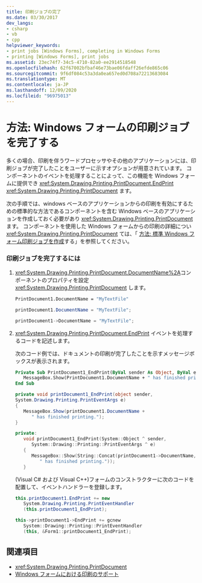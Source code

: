 ```yaml
---
title: 印刷ジョブの完了
ms.date: 03/30/2017
dev_langs:
- csharp
- vb
- cpp
helpviewer_keywords:
- print jobs [Windows Forms], completing in Windows Forms
- printing [Windows Forms], print jobs
ms.assetid: 23ec74f7-34c5-4710-82a0-ee2914518548
ms.openlocfilehash: 62f67002bfbaf46e73bae06fdaff26efde865c06
ms.sourcegitcommit: 9f6df084c53a3da0ea657ed0d708a72213683084
ms.translationtype: MT
ms.contentlocale: ja-JP
ms.lasthandoff: 12/09/2020
ms.locfileid: "96975013"
---
```

# <a name="how-to-complete-windows-forms-print-jobs"></a>方法: Windows フォームの印刷ジョブを完了する
多くの場合、印刷を伴うワードプロセッサやその他のアプリケーションには、印刷ジョブが完了したことをユーザーに示すオプションが用意されています。 コンポーネントのイベントを処理することによって、この機能を Windows フォームに提供でき <xref:System.Drawing.Printing.PrintDocument.EndPrint> <xref:System.Drawing.Printing.PrintDocument> ます。  
  
 次の手順では、windows ベースのアプリケーションからの印刷を有効にするための標準的な方法であるコンポーネントを含む Windows ベースのアプリケーションを作成しておく必要があり <xref:System.Drawing.Printing.PrintDocument> ます。 コンポーネントを使用した Windows フォームからの印刷の詳細につい <xref:System.Drawing.Printing.PrintDocument> ては、「 [方法: 標準 Windows フォーム印刷ジョブを作成](how-to-create-standard-windows-forms-print-jobs.md)する」を参照してください。  
  
### <a name="to-complete-a-print-job"></a>印刷ジョブを完了するには  
  
1. <xref:System.Drawing.Printing.PrintDocument.DocumentName%2A>コンポーネントのプロパティを設定 <xref:System.Drawing.Printing.PrintDocument> します。  
  
    ```vb  
    PrintDocument1.DocumentName = "MyTextFile"  
    ```  
  
    ```csharp  
    printDocument1.DocumentName = "MyTextFile";  
    ```  
  
    ```cpp  
    printDocument1->DocumentName = "MyTextFile";  
    ```  
  
2. <xref:System.Drawing.Printing.PrintDocument.EndPrint> イベントを処理するコードを記述します。  
  
     次のコード例では、ドキュメントの印刷が完了したことを示すメッセージボックスが表示されます。  
  
    ```vb  
    Private Sub PrintDocument1_EndPrint(ByVal sender As Object, ByVal e As System.Drawing.Printing.PrintEventArgs) Handles PrintDocument1.EndPrint  
       MessageBox.Show(PrintDocument1.DocumentName + " has finished printing.")  
    End Sub  
    ```  
  
    ```csharp  
    private void printDocument1_EndPrint(object sender,
    System.Drawing.Printing.PrintEventArgs e)  
    {  
       MessageBox.Show(printDocument1.DocumentName +
          " has finished printing.");  
    }  
    ```  
  
    ```cpp  
    private:  
       void printDocument1_EndPrint(System::Object ^ sender,  
          System::Drawing::Printing::PrintEventArgs ^ e)  
       {  
          MessageBox::Show(String::Concat(printDocument1->DocumentName,  
             " has finished printing."));  
       }  
    ```  
  
     (Visual C# および Visual C++)フォームのコンストラクターに次のコードを配置して、イベントハンドラーを登録します。  
  
    ```csharp  
    this.printDocument1.EndPrint += new  
       System.Drawing.Printing.PrintEventHandler  
       (this.printDocument1_EndPrint);  
    ```  
  
    ```cpp  
    this->printDocument1->EndPrint += gcnew  
       System::Drawing::Printing::PrintEventHandler  
       (this, &Form1::printDocument1_EndPrint);  
    ```  
  
## <a name="see-also"></a>関連項目

- <xref:System.Drawing.Printing.PrintDocument>
- [Windows フォームにおける印刷のサポート](windows-forms-print-support.md)
